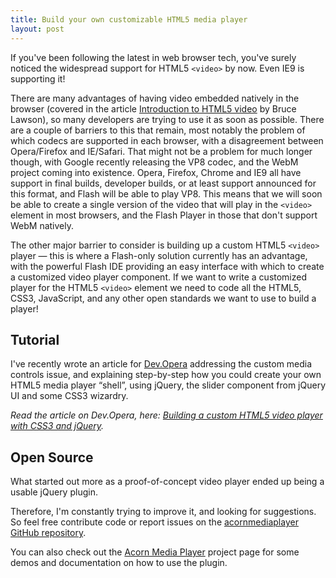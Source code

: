 ```yaml
---
title: Build your own customizable HTML5 media player
layout: post
---
```


If you've been following the latest in web browser tech, you've surely noticed the widespread support for HTML5 `<video>` by now. Even IE9 is supporting it!

There are many advantages of having video embedded natively in the browser (covered in the article [Introduction to HTML5 video](http://dev.opera.com/articles/view/introduction-html5-video/) by Bruce Lawson), so many developers are trying to use it as soon as possible. There are a couple of barriers to this that remain, most notably the problem of which codecs are supported in each browser, with a disagreement between Opera/Firefox and IE/Safari. That might not be a problem for much longer though, with Google recently releasing the VP8 codec, and the WebM project coming into existence. Opera, Firefox, Chrome and IE9 all have support in final builds, developer builds, or at least support announced for this format, and Flash will be able to play VP8. This means that we will soon be able to create a single version of the video that will play in the `<video>` element in most browsers, and the Flash Player in those that don't support WebM natively.

The other major barrier to consider is building up a custom HTML5 `<video>` player — this is where a Flash-only solution currently has an advantage, with the powerful Flash IDE providing an easy interface with which to create a customized video player component. If we want to write a customized player for the HTML5 `<video>` element we need to code all the HTML5, CSS3, JavaScript, and any other open standards we want to use to build a player!

Tutorial
--------
I've recently wrote an article for [Dev.Opera](http://dev.opera.com/) addressing the custom media controls issue, and explaining step-by-step how you could create your own HTML5 media player &ldquo;shell&rdquo;, using jQuery, the slider component from jQuery UI and some CSS3 wizardry.

*Read the article on Dev.Opera, here: [Building a custom HTML5 video player with CSS3 and jQuery](http://dev.opera.com/articles/view/custom-html5-video-player-with-css3-and-jquery/).*

Open Source
-----------
What started out more as a proof-of-concept video player ended up being a usable jQuery plugin.

Therefore, I'm constantly trying to improve it, and looking for suggestions. So feel free contribute code or report issues on the [acornmediaplayer GitHub repository](https://github.com/ghinda/acornmediaplayer/).

You can also check out the [Acorn Media Player](https://ghinda.net/acornmediaplayer/) project page for some demos and documentation on how to use the plugin.
